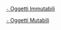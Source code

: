 [`-` Oggetti Immutabili](../../workbooks/Module%202%20-%20Object%20Oriented%20Programming/8.%20Immutable%20Objects/Lessons/1.%20Immutable%20Objects/Immutable.java)

[`-` Oggetti Mutabili](../../workbooks/Module%202%20-%20Object%20Oriented%20Programming/8.%20Immutable%20Objects/Lessons/2.%20Mutable%20Objects/)